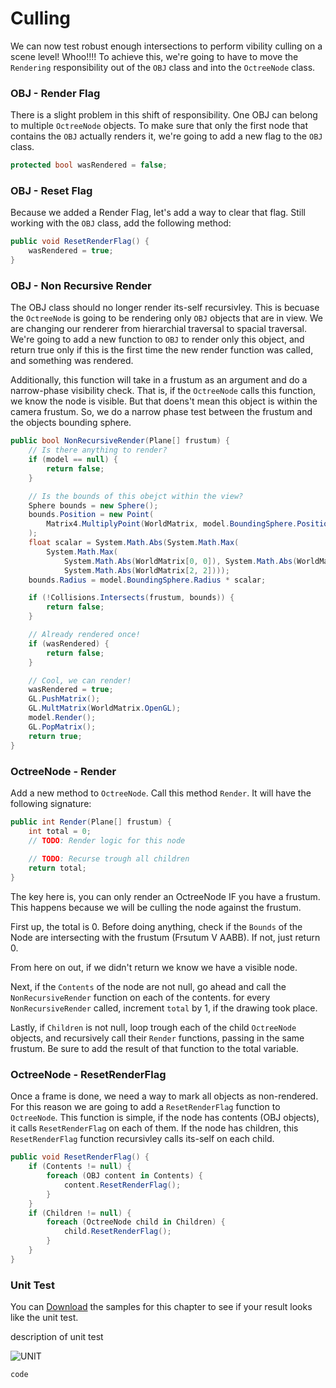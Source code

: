 # Culling

We can now test robust enough intersections to perform vibility culling on a scene level! Whoo!!!! To achieve this, we're going to have to move the ```Rendering``` responsibility out of the ```OBJ``` class and into the ```OctreeNode``` class.

### OBJ - Render Flag

There is a slight problem in this shift of responsibility. One OBJ can belong to multiple ```OctreeNode``` objects. To make sure that only the first node that contains the ```OBJ``` actually renders it, we're going to add a new flag to the ```OBJ``` class.


```cs
protected bool wasRendered = false;
```

### OBJ - Reset Flag

Because we added a Render Flag, let's add a way to clear that flag. Still working with the ```OBJ``` class, add the following method:

```cs
public void ResetRenderFlag() {
    wasRendered = true;
}
```

### OBJ - Non Recursive Render 

The OBJ class should no longer render its-self recursivley. This is becuase the ```OctreeNode``` is going to be rendering only ```OBJ``` objects that are in view. We are changing our renderer from hierarchial traversal to spacial traversal. We're going to add a new function to ```OBJ``` to render only this object, and return true only if this is the first time the new render function was called, and something was rendered.

Additionally, this function will take in a frustum as an argument and do a narrow-phase visibility check. That is, if the ```OctreeNode``` calls this function, we know the node is visible. But that doens't mean this object is within the camera frustum. So, we do a narrow phase test between the frustum and the objects bounding sphere.

```cs
public bool NonRecursiveRender(Plane[] frustum) {
    // Is there anything to render?
    if (model == null) {
        return false;
    }

    // Is the bounds of this obejct within the view?
    Sphere bounds = new Sphere();
    bounds.Position = new Point(
        Matrix4.MultiplyPoint(WorldMatrix, model.BoundingSphere.Position.ToVector())
    );
    float scalar = System.Math.Abs(System.Math.Max(
        System.Math.Max(
            System.Math.Abs(WorldMatrix[0, 0]), System.Math.Abs(WorldMatrix[1, 1])),
            System.Math.Abs(WorldMatrix[2, 2])));
    bounds.Radius = model.BoundingSphere.Radius * scalar;

    if (!Collisions.Intersects(frustum, bounds)) {
        return false;
    }

    // Already rendered once!
    if (wasRendered) {
        return false;
    }

    // Cool, we can render!
    wasRendered = true;
    GL.PushMatrix();
    GL.MultMatrix(WorldMatrix.OpenGL);
    model.Render();
    GL.PopMatrix();
    return true;
}
```

### OctreeNode - Render

Add a new method to ```OctreeNode```. Call this method ```Render```. It will have the following signature:

```cs
public int Render(Plane[] frustum) {
    int total = 0;
    // TODO: Render logic for this node
    
    // TODO: Recurse trough all children
    return total;
}
```

The key here is, you can only render an OctreeNode IF you have a frustum. This happens because we will be culling the node against the frustum.

First up, the total is 0. Before doing anything, check if the ```Bounds``` of the Node are intersecting with the frustum (Frsutum V AABB). If not, just return 0.

From here on out, if we didn't return we know we have a visible node.

Next, if the ```Contents``` of the node are not null, go ahead and call the ```NonRecursiveRender``` function on each of the contents. for every ```NonRecursiveRender``` called, increment ```total``` by 1, if the drawing took place.

Lastly, if ```Children``` is not null, loop trough each of the child ```OctreeNode``` objects, and recursively call their ```Render``` functions, passing in the same frustum. Be sure to add the result of that function to the total variable.

### OctreeNode - ResetRenderFlag

Once a frame is done, we need a way to mark all objects as non-rendered. For this reason we are going to add a ```ResetRenderFlag``` function to ```OctreeNode```. This function is simple, if the node has contents (OBJ objects), it calls ```ResetRenderFlag``` on each of them. If the node has children, this ```ResetRenderFlag``` function recursivley calls its-self on each child.

```cs
public void ResetRenderFlag() {
    if (Contents != null) {
        foreach (OBJ content in Contents) {
            content.ResetRenderFlag();
        }
    }
    if (Children != null) {
        foreach (OctreeNode child in Children) {
            child.ResetRenderFlag();
        }
    }
}
```


### Unit Test

You can [Download](../Samples/SAMPLE.rar) the samples for this chapter to see if your result looks like the unit test.

description of unit test

![UNIT](image)

```cs
code
```